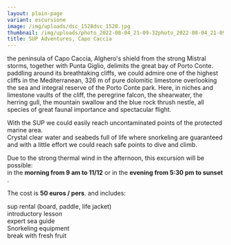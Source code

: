 ```yaml
---
layout: plain-page
variant: escursione
image: /img/uploads/dsc_1528dsc_1528.jpg
thumbnail: /img/uploads/photo_2022-08-04_21-09-32photo_2022-08-04_21-09-32.jpg
title: SUP Adventures, Capo Caccia
---
```

the peninsula of Capo Caccia, Alghero's shield from the strong Mistral storms, together with Punta Giglio, delimits the great bay of Porto Conte. paddling around its breathtaking cliffs, we could admire one of the highest cliffs in the Mediterranean, 326 m of pure dolomitic limestone overlooking the sea and integral reserve of the Porto Conte park. Here, in niches and limestone vaults of the cliff, the peregrine falcon, the shearwater, the herring gull, the mountain swallow and the blue rock thrush nestle, all species of great faunal importance and spectacular flight.

With the SUP we could easily reach uncontaminated points of the protected marine area. \
Crystal clear water and seabeds full of life where snorkeling are guaranteed and with a little effort we could reach safe points to dive and climb.

Due to the strong thermal wind in the afternoon, this excursion will be possible: \
in the  **morning from 9 am to 11/12**  or in the  **evening from 5:30 pm to sunset** .

The cost is  **50 euros / pers**. and includes:

sup rental (board, paddle, life jacket) \
introductory lesson \
expert sea guide \
Snorkeling equipment \
break with fresh fruit